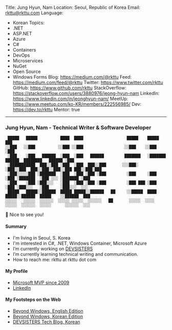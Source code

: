 Title: Jung Hyun, Nam
Location: Seoul, Republic of Korea
Email: rkttu@rkttu.com
Language:
  - Korean
Topics:
  - .NET
  - ASP.NET
  - Azure
  - C#
  - Containers
  - DevOps
  - Microservices
  - NuGet
  - Open Source
  - Windows Forms
Blog: https://medium.com/@rkttu
Feed: https://medium.com/feed/@rkttu
Twitter: https://www.twitter.com/rkttu
GitHub: https://www.github.com/rkttu
StackOverflow: https://stackoverflow.com/users/3880976/jeong-hyun-nam
LinkedIn: https://www.linkedin.com/in/jeonghyun-nam/
MeetUp: https://www.meetup.com/ko-KR/members/222556985/
Dev: https://dev.to/rkttu
Mentor: true
---

### Jung Hyun, Nam - Technical Writer & Software Developer

```text
 █████   █████          ████  ████                   █████    █████                                  ███
░░███   ░░███          ░░███ ░░███                  ░░███    ░░███                                  ░███
 ░███    ░███   ██████  ░███  ░███   ██████         ███████   ░███████    ██████  ████████   ██████ ░███
 ░███████████  ███░░███ ░███  ░███  ███░░███       ░░░███░    ░███░░███  ███░░███░░███░░███ ███░░███░███
 ░███░░░░░███ ░███████  ░███  ░███ ░███ ░███         ░███     ░███ ░███ ░███████  ░███ ░░░ ░███████ ░███
 ░███    ░███ ░███░░░   ░███  ░███ ░███ ░███         ░███ ███ ░███ ░███ ░███░░░   ░███     ░███░░░  ░░░ 
 █████   █████░░██████  █████ █████░░██████   ██     ░░█████  ████ █████░░██████  █████    ░░██████  ███
░░░░░   ░░░░░  ░░░░░░  ░░░░░ ░░░░░  ░░░░░░   ██       ░░░░░  ░░░░ ░░░░░  ░░░░░░  ░░░░░      ░░░░░░  ░░░ 
```

👋 Nice to see you!

#### Summary

- I'm living in Seoul, S. Korea
- I'm interested in C#, .NET, Windows Container, Microsoft Azure
- I’m currently working on [DEVSISTERS](https://github.com/devsisters)
- I’m currently learning technical writing and communication.
- How to reach me: rkttu at rkttu dot com

#### My Profile

- [Microsoft MVP since 2009](https://mvp.microsoft.com/en-us/PublicProfile/4024633)
- [LinkedIn](https://www.linkedin.com/in/jeonghyun-nam/)

#### My Footsteps on the Web

- [Beyond Windows, English Edition](https://medium.com/rkttu)
- [Beyond Windows, Korean Edition](https://medium.com/beyond-the-windows-korean-edition)
- [DEVSISTERS Tech Blog, Korean](https://tech.devsisters.com)
